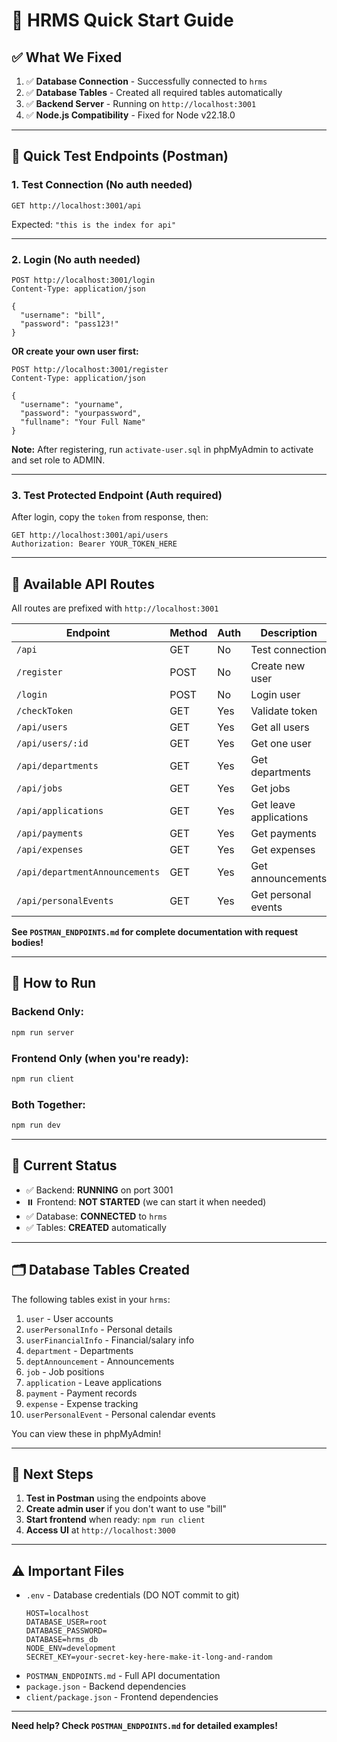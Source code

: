 # 🚀 HRMS Quick Start Guide

## ✅ What We Fixed

1. ✅ **Database Connection** - Successfully connected to `hrms`
2. ✅ **Database Tables** - Created all required tables automatically
3. ✅ **Backend Server** - Running on `http://localhost:3001`
4. ✅ **Node.js Compatibility** - Fixed for Node v22.18.0

---

## 🎯 Quick Test Endpoints (Postman)

### 1. **Test Connection** (No auth needed)

```
GET http://localhost:3001/api
```

Expected: `"this is the index for api"`

---

### 2. **Login** (No auth needed)

```
POST http://localhost:3001/login
Content-Type: application/json

{
  "username": "bill",
  "password": "pass123!"
}
```

**OR create your own user first:**

```
POST http://localhost:3001/register
Content-Type: application/json

{
  "username": "yourname",
  "password": "yourpassword",
  "fullname": "Your Full Name"
}
```

**Note:** After registering, run `activate-user.sql` in phpMyAdmin to activate and set role to ADMIN.

---

### 3. **Test Protected Endpoint** (Auth required)

After login, copy the `token` from response, then:

```
GET http://localhost:3001/api/users
Authorization: Bearer YOUR_TOKEN_HERE
```

---

## 📁 Available API Routes

All routes are prefixed with `http://localhost:3001`

| Endpoint                       | Method | Auth | Description            |
| ------------------------------ | ------ | ---- | ---------------------- |
| `/api`                         | GET    | No   | Test connection        |
| `/register`                    | POST   | No   | Create new user        |
| `/login`                       | POST   | No   | Login user             |
| `/checkToken`                  | GET    | Yes  | Validate token         |
| `/api/users`                   | GET    | Yes  | Get all users          |
| `/api/users/:id`               | GET    | Yes  | Get one user           |
| `/api/departments`             | GET    | Yes  | Get departments        |
| `/api/jobs`                    | GET    | Yes  | Get jobs               |
| `/api/applications`            | GET    | Yes  | Get leave applications |
| `/api/payments`                | GET    | Yes  | Get payments           |
| `/api/expenses`                | GET    | Yes  | Get expenses           |
| `/api/departmentAnnouncements` | GET    | Yes  | Get announcements      |
| `/api/personalEvents`          | GET    | Yes  | Get personal events    |

**See `POSTMAN_ENDPOINTS.md` for complete documentation with request bodies!**

---

## 🏃 How to Run

### Backend Only:

```bash
npm run server
```

### Frontend Only (when you're ready):

```bash
npm run client
```

### Both Together:

```bash
npm run dev
```

---

## 📝 Current Status

- ✅ Backend: **RUNNING** on port 3001
- ⏸️ Frontend: **NOT STARTED** (we can start it when needed)
- ✅ Database: **CONNECTED** to `hrms`
- ✅ Tables: **CREATED** automatically

---

## 🗂️ Database Tables Created

The following tables exist in your `hrms`:

1. `user` - User accounts
2. `userPersonalInfo` - Personal details
3. `userFinancialInfo` - Financial/salary info
4. `department` - Departments
5. `deptAnnouncement` - Announcements
6. `job` - Job positions
7. `application` - Leave applications
8. `payment` - Payment records
9. `expense` - Expense tracking
10. `userPersonalEvent` - Personal calendar events

You can view these in phpMyAdmin!

---

## 🎯 Next Steps

1. **Test in Postman** using the endpoints above
2. **Create admin user** if you don't want to use "bill"
3. **Start frontend** when ready: `npm run client`
4. **Access UI** at `http://localhost:3000`

---

## ⚠️ Important Files

- `.env` - Database credentials (DO NOT commit to git)
  ```
  HOST=localhost
  DATABASE_USER=root
  DATABASE_PASSWORD=
  DATABASE=hrms_db
  NODE_ENV=development
  SECRET_KEY=your-secret-key-here-make-it-long-and-random
  ```
- `POSTMAN_ENDPOINTS.md` - Full API documentation
- `package.json` - Backend dependencies
- `client/package.json` - Frontend dependencies

---

**Need help? Check `POSTMAN_ENDPOINTS.md` for detailed examples!**
